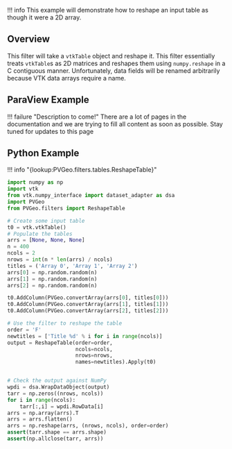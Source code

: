 !!! info
    This example will demonstrate how to reshape an input table as though it were a 2D array.

## Overview

This filter will take a `vtkTable` object and reshape it. This filter essentially treats `vtkTable`s as 2D matrices and reshapes them using `numpy.reshape` in a C contiguous manner. Unfortunately, data fields will be renamed arbitrarily because VTK data arrays require a name.


## ParaView Example

!!! failure "Description to come!"
    There are a lot of pages in the documentation and we are trying to fill all content as soon as possible. Stay tuned for updates to this page


<!--- TODO --->

## Python Example

!!! info "{lookup:PVGeo.filters.tables.ReshapeTable}"

```py
import numpy as np
import vtk
from vtk.numpy_interface import dataset_adapter as dsa
import PVGeo
from PVGeo.filters import ReshapeTable

# Create some input table
t0 = vtk.vtkTable()
# Populate the tables
arrs = [None, None, None]
n = 400
ncols = 2
nrows = int(n * len(arrs) / ncols)
titles = ('Array 0', 'Array 1', 'Array 2')
arrs[0] = np.random.random(n)
arrs[1] = np.random.random(n)
arrs[2] = np.random.random(n)

t0.AddColumn(PVGeo.convertArray(arrs[0], titles[0]))
t0.AddColumn(PVGeo.convertArray(arrs[1], titles[1]))
t0.AddColumn(PVGeo.convertArray(arrs[2], titles[2]))

# Use the filter to reshape the table
order = 'F'
newtitles = ['Title %d' % i for i in range(ncols)]
output = ReshapeTable(order=order,
                      ncols=ncols,
                      nrows=nrows,
                      names=newtitles).Apply(t0)


# Check the output against NumPy
wpdi = dsa.WrapDataObject(output)
tarr = np.zeros((nrows, ncols))
for i in range(ncols):
    tarr[:,i] = wpdi.RowData[i]
arrs = np.array(arrs).T
arrs = arrs.flatten()
arrs = np.reshape(arrs, (nrows, ncols), order=order)
assert(tarr.shape == arrs.shape)
assert(np.allclose(tarr, arrs))

```
